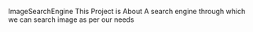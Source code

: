 ImageSearchEngine
This Project is About A search engine through which we can search image as per our needs
